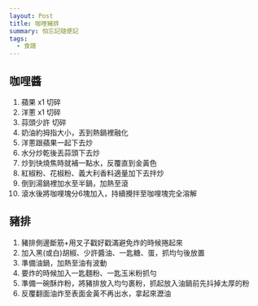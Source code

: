 ```yaml
---
layout: Post
title: 咖哩豬排
summary: 怕忘記隨便記
tags:
  - 食譜
---
```


## 咖哩醬

1. 蘋果 x1 切碎
2. 洋蔥 x1 切碎
3. 蒜頭少許 切碎
4. 奶油約拇指大小，丟到熱鍋裡融化
5. 洋蔥跟蘋果一起下去炒
6. 水分炒乾後丟蒜頭下去炒
7. 炒到快燒焦時就補一點水，反覆直到金黃色
8. 紅椒粉、花椒粉、義大利香料適量加下去拌炒
9. 倒到湯鍋裡加水至半鍋，加熱至滾
10. 滾水後將咖哩塊分6塊加入，持續攪拌至咖哩塊完全溶解


## 豬排

1. 豬排側邊斷筋+用叉子戳好戳滿避免炸的時候捲起來
2. 加入黑(或白)胡椒、少許醬油、一匙糖、蛋，抓均勻後放置
3. 準備油鍋，加熱至油有波動
4. 要炸的時候加入一匙麵粉、一匙玉米粉抓勻
5. 準備一碗酥炸粉，將豬排放入均勻裹粉，抓起放入油鍋前先抖掉太厚的粉
6. 反覆翻面油炸至表面金黃不再出水，拿起來瀝油